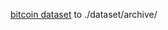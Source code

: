 [bitcoin dataset](https://www.kaggle.com/datasets/prasoonkottarathil/btcinusd) to ./dataset/archive/
